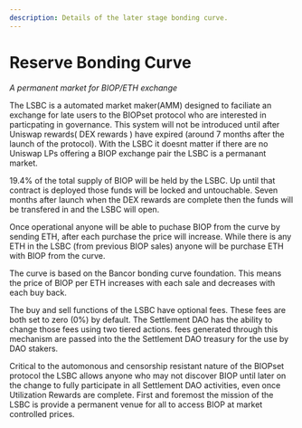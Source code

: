 ```yaml
---
description: Details of the later stage bonding curve.
---
```


# Reserve Bonding Curve

_A permanent market for BIOP/ETH exchange_

The LSBC is a automated market maker\(AMM\) designed to faciliate an exchange for late users to the BIOPset protocol who are interested in particpating in governance. This system will not be introduced until after Uniswap rewards\( DEX rewards \) have expired \(around 7 months after the launch of the protocol\). With the LSBC it doesnt matter if there are no Uniswap LPs offering a BIOP exchange pair the LSBC is a permanant market.

19.4% of the total supply of BIOP will be held by the LSBC. Up until that contract is deployed those funds will be locked and untouchable. Seven months after launch when the DEX rewards are complete then the funds will be transfered in and the LSBC will open.

Once operational anyone will be able to puchase BIOP from the curve by sending ETH, after each purchase the price will increase. While there is any ETH in the LSBC \(from previous BIOP sales\) anyone will be purchase ETH with BIOP from the curve.

The curve is based on the Bancor bonding curve foundation. This means the price of BIOP per ETH increases with each sale and decreases with each buy back.

The buy and sell functions of the LSBC have optional fees. These fees are both set to zero \(0%\) by default. The Settlement DAO has the ability to change those fees using two tiered actions. fees generated through this mechanism are passed into the the Settlement DAO treasury for the use by DAO stakers.

Critical to the automonous and censorship resistant nature of the BIOPset protocol the LSBC allows anyone who may not discover BIOP until later on the change to fully participate in all Settlement DAO activities, even once Utilization Rewards are complete. First and foremost the mission of the LSBC is provide a permanent venue for all to access BIOP at market controlled prices.

